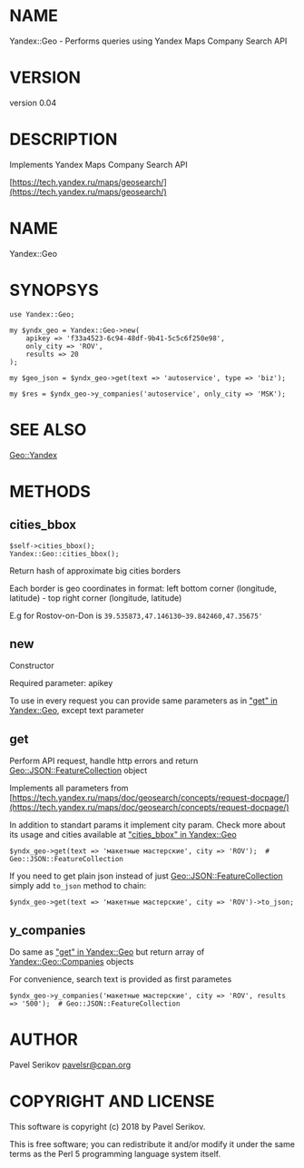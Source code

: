 # NAME

Yandex::Geo - Performs queries using Yandex Maps Company Search API

# VERSION

version 0.04

# DESCRIPTION

Implements Yandex Maps Company Search API 

[https://tech.yandex.ru/maps/geosearch/](https://tech.yandex.ru/maps/geosearch/)

# NAME

Yandex::Geo

# SYNOPSYS

    use Yandex::Geo;
    
    my $yndx_geo = Yandex::Geo->new(
        apikey => 'f33a4523-6c94-48df-9b41-5c5c6f250e98',
        only_city => 'ROV',
        results => 20
    );
    
    my $geo_json = $yndx_geo->get(text => 'autoservice', type => 'biz');
    
    my $res = $yndx_geo->y_companies('autoservice', only_city => 'MSK');

# SEE ALSO

[Geo::Yandex](https://metacpan.org/pod/Geo::Yandex)

# METHODS

## cities\_bbox

    $self->cities_bbox();
    Yandex::Geo::cities_bbox();

Return hash of approximate big cities borders

Each border is geo coordinates in format: left bottom corner (longitude, latitude) - top right corner (longitude, latitude)

E.g for Rostov-on-Don is `39.535873,47.146130~39.842460,47.35675'`

## new

Constructor

Required parameter: apikey

To use in every request you can provide same parameters as in ["get" in Yandex::Geo](https://metacpan.org/pod/Yandex::Geo#get), except text parameter

## get

Perform API request, handle http errors and return [Geo::JSON::FeatureCollection](https://metacpan.org/pod/Geo::JSON::FeatureCollection) object

Implements all parameters from [https://tech.yandex.ru/maps/doc/geosearch/concepts/request-docpage/](https://tech.yandex.ru/maps/doc/geosearch/concepts/request-docpage/)

In addition to standart params it implement city param. Check more about its usage and cities available at ["cities\_bbox" in Yandex::Geo](https://metacpan.org/pod/Yandex::Geo#cities_bbox)

    $yndx_geo->get(text => 'макетные мастерские', city => 'ROV');  # Geo::JSON::FeatureCollection

If you need to get plain json instead of just [Geo::JSON::FeatureCollection](https://metacpan.org/pod/Geo::JSON::FeatureCollection) simply add `to_json` method to chain:

    $yndx_geo->get(text => 'макетные мастерские', city => 'ROV')->to_json;

## y\_companies

Do same as ["get" in Yandex::Geo](https://metacpan.org/pod/Yandex::Geo#get) but return array of [Yandex::Geo::Companies](https://metacpan.org/pod/Yandex::Geo::Companies) objects

For convenience, search text is provided as first parametes

    $yndx_geo->y_companies('макетные мастерские', city => 'ROV', results => '500');  # Geo::JSON::FeatureCollection

# AUTHOR

Pavel Serikov <pavelsr@cpan.org>

# COPYRIGHT AND LICENSE

This software is copyright (c) 2018 by Pavel Serikov.

This is free software; you can redistribute it and/or modify it under
the same terms as the Perl 5 programming language system itself.
